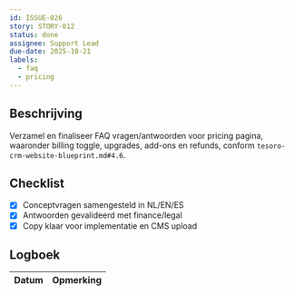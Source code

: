 ```yaml
---
id: ISSUE-026
story: STORY-012
status: done
assignee: Support Lead
due-date: 2025-10-21
labels:
  - faq
  - pricing
---
```


## Beschrijving
Verzamel en finaliseer FAQ vragen/antwoorden voor pricing pagina, waaronder billing toggle, upgrades, add-ons en refunds, conform `tesoro-crm-website-blueprint.md#4.6`.

## Checklist
- [x] Conceptvragen samengesteld in NL/EN/ES
- [x] Antwoorden gevalideerd met finance/legal
- [x] Copy klaar voor implementatie en CMS upload

## Logboek
| Datum | Opmerking |
|-------|-----------|
